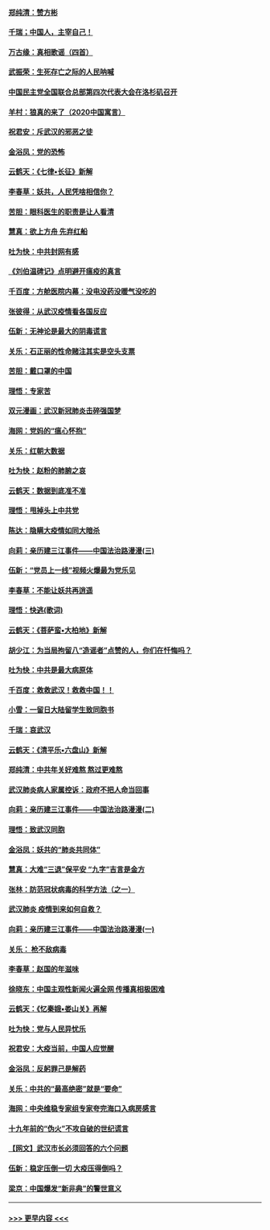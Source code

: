 #### [郑纯清：赞方彬](../pages/nsc993/n11856803.md?t=02101222) 
#### [千瑞；中国人，主宰自己！](../pages/nsc993/n11856793.md?t=02101222) 
#### [万古缘：真相歌谣（四首）](../pages/nsc993/n11856263.md?t=02101222) 
#### [武振荣：生死存亡之际的人民呐喊](../pages/nsc993/n11856256.md?t=02101222) 
#### [中国民主党全国联合总部第四次代表大会在洛杉矶召开](../pages/nsc993/n11856344.md?t=02101222) 
#### [羊村：狼真的来了（2020中国寓言）](../pages/nsc993/n11856229.md?t=02101222) 
#### [祝君安：斥武汉的邪恶之徒](../pages/nsc993/n11855861.md?t=02101222) 
#### [金浴凤：党的恐怖](../pages/nsc993/n11855849.md?t=02101222) 
#### [云鹤天：《七律▪长征》新解](../pages/nsc993/n11855479.md?t=02101222) 
#### [李春草：妖共，人民凭啥相信你？](../pages/nsc993/n11855196.md?t=02101222) 
#### [苦胆：眼科医生的职责是让人看清](../pages/nsc993/n11853840.md?t=02101222) 
#### [慧真：欲上方舟 先弃红船](../pages/nsc993/n11853483.md?t=02101222) 
#### [吐为快：中共封网有感](../pages/nsc993/n11852575.md?t=02101222) 
#### [《刘伯温碑记》点明避开瘟疫的真言](../pages/nsc993/n11852128.md?t=02101222) 
#### [千百度：方舱医院内幕：没电没药没暖气没吃的](../pages/nsc993/n11850211.md?t=02101222) 
#### [张彼得：从武汉疫情看各国反应](../pages/nsc993/n11850102.md?t=02101222) 
#### [伍新：无神论是最大的阴毒谎言](../pages/nsc993/n11846129.md?t=02101222) 
#### [关乐：石正丽的性命赌注其实是空头支票](../pages/nsc993/n11846109.md?t=02101222) 
#### [苦胆：戴口罩的中国](../pages/nsc993/n11845576.md?t=02101222) 
#### [理悟：专家苦](../pages/nsc993/n11845564.md?t=02101222) 
#### [双元漫画：武汉新冠肺炎击碎强国梦](../pages/nsc993/n11843320.md?t=02101222) 
#### [海网：党妈的“瘟心怀抱”](../pages/nsc993/n11840740.md?t=02101222) 
#### [关乐：红朝大数据](../pages/nsc993/n11840675.md?t=02101222) 
#### [吐为快：赵粉的肺腑之哀](../pages/nsc993/n11840618.md?t=02101222) 
#### [云鹤天：数据到底准不准](../pages/nsc993/n11840325.md?t=02101222) 
#### [理悟：甩掉头上中共党](../pages/nsc993/n11838826.md?t=02101222) 
#### [陈达：隐瞒大疫情如同大暗杀](../pages/nsc993/n11838771.md?t=02101222) 
#### [向莉：亲历建三江事件——中国法治路漫漫(三)](../pages/nsc993/n11831825.md?t=02101222) 
#### [伍新：“党员上一线”视频火爆最为党乐见](../pages/nsc993/n11838200.md?t=02101222) 
#### [李春草：不能让妖共再逍遥](../pages/nsc993/n11838102.md?t=02101222) 
#### [理悟：快逃(歌词)](../pages/nsc993/n11838083.md?t=02101222) 
#### [云鹤天：《菩萨蛮▪大柏地》新解](../pages/nsc993/n11838059.md?t=02101222) 
#### [胡少江：为当局拘留八“造谣者”点赞的人，你们在忏悔吗？](../pages/nsc993/n11836801.md?t=02101222) 
#### [吐为快：中共是最大病原体](../pages/nsc993/n11836748.md?t=02101222) 
#### [千百度：救救武汉！救救中国！！](../pages/nsc993/n11836145.md?t=02101222) 
#### [小雪：一留日大陆留学生致同胞书](../pages/nsc993/n11834624.md?t=02101222) 
#### [千瑞：哀武汉](../pages/nsc993/n11833647.md?t=02101222) 
#### [云鹤天：《清平乐▪六盘山》新解](../pages/nsc993/n11833611.md?t=02101222) 
#### [郑纯清：中共年关好难熬 熬过更难熬](../pages/nsc993/n11833489.md?t=02101222) 
#### [武汉肺炎病人家属控诉：政府不把人命当回事](../pages/nsc993/n11833205.md?t=02101222) 
#### [向莉：亲历建三江事件——中国法治路漫漫(二)](../pages/nsc993/n11829102.md?t=02101222) 
#### [理悟：致武汉同胞](../pages/nsc993/n11831522.md?t=02101222) 
#### [金浴凤：妖共的“肺炎共同体”](../pages/nsc993/n11829448.md?t=02101222) 
#### [慧真：大难“三退”保平安 “九字”吉言是金方](../pages/nsc993/n11829501.md?t=02101222) 
#### [张林：防范冠状病毒的科学方法（之一）](../pages/nsc993/n11828618.md?t=02101222) 
#### [武汉肺炎 疫情到来如何自救？](../pages/nsc993/n11827632.md?t=02101222) 
#### [向莉：亲历建三江事件——中国法治路漫漫(一)](../pages/nsc993/n11827190.md?t=02101222) 
#### [关乐： 枪不敌病毒](../pages/nsc993/n11826746.md?t=02101222) 
#### [李春草：赵国的年滋味](../pages/nsc993/n11826321.md?t=02101222) 
#### [徐晓东：中国主观性新闻火遍全网 传播真相极困难](../pages/nsc993/n11826508.md?t=02101222) 
#### [云鹤天：《忆秦娥▪娄山关》再解](../pages/nsc993/n11824682.md?t=02101222) 
#### [吐为快：党与人民异忧乐](../pages/nsc993/n11824660.md?t=02101222) 
#### [祝君安：大疫当前，中国人应觉醒](../pages/nsc993/n11821946.md?t=02101222) 
#### [金浴凤：反躬罪己是解药](../pages/nsc993/n11820280.md?t=02101222) 
#### [关乐：中共的“最高绝密”就是“要命”](../pages/nsc993/n11816946.md?t=02101222) 
#### [海网：中央维稳专家组专家夸完海口入病房感言](../pages/nsc993/n11815138.md?t=02101222) 
#### [十九年前的“伪火”不攻自破的世纪谎言](../pages/nsc993/n11813238.md?t=02101222) 
#### [【网文】武汉市长必须回答的六个问题](../pages/nsc993/n11813848.md?t=02101222) 
#### [伍新：稳定压倒一切 大疫压得倒吗？](../pages/nsc993/n11812634.md?t=02101222) 
#### [梁京：中国爆发“新非典”的警世意义](../pages/nsc993/n11812554.md?t=02101222) 

----
#### [ >>> 更早内容 <<< ](../indexes/nsc993-earlier.md)
